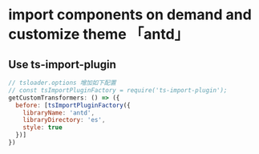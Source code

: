 # import components on demand and customize theme 「antd」

## Use ts-import-plugin
```js
// tsloader.options 增加如下配置
// const tsImportPluginFactory = require('ts-import-plugin');
getCustomTransformers: () => ({
  before: [tsImportPluginFactory({
    libraryName: 'antd',
    libraryDirectory: 'es',
    style: true
  })]
})
```